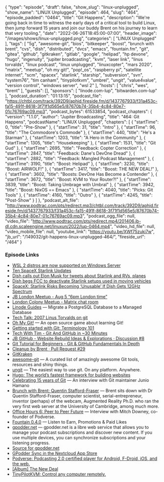 {
  "type": "episode",
  "draft": false,
  "show_slug": "linux-unplugged",
  "show_name": "LINUX Unplugged",
  "episode": 464,
  "slug": "464",
  "episode_padded": "0464",
  "title": "Git Happens",
  "description": "We're going back in time to witness the early days of a critical tool to build Linux, then jump forward 15 years and join our buddy Brent on his journey to learn that very tooling.",
  "date": "2022-06-26T18:45:00-07:00",
  "header_image": "/images/shows/linux-unplugged.png",
  "categories": [
    "LINUX Unplugged"
  ],
  "tags": [
    "5g",
    "awesome-git",
    "bios",
    "bitkeeper",
    "boost",
    "brunch with brent",
    "cvs",
    "dish",
    "distributed",
    "dvcs",
    "emacs",
    "fountain.fm",
    "git",
    "gitea",
    "github",
    "gitkraken",
    "gitlab",
    "google",
    "helipad",
    "hp devone",
    "hugo",
    "ingenuity",
    "jupiter broadcasting",
    "kvm",
    "laser link",
    "linus torvalds",
    "linux podcast",
    "linux unplugged",
    "linuxcopter",
    "mars 2020",
    "matrix",
    "meetup",
    "oh my git!",
    "pop!_os",
    "raspberry pi",
    "satellite internet",
    "scm",
    "spacex",
    "starlink",
    "starship",
    "subversion",
    "svn",
    "system76",
    "tim canham",
    "tinypilotkvm",
    "umbrel",
    "ungit",
    "value4value",
    "version control",
    "windows server",
    "wsl 2"
  ],
  "hosts": [
    "chris",
    "wes",
    "brent"
  ],
  "guests": [],
  "sponsors": [
    "linode.com-lup",
    "bitwarden.com-lup"
  ],
  "podcast_duration": "01:13:15",
  "podcast_file": "https://chtbl.com/track/392D9/aphid.fireside.fm/d/1437767933/f31a453c-fa15-491f-8618-3f71f1d565e5/87670b74-35b4-4c84-80e7-01c76769ac09.mp3",
  "podcast_bytes": 61533854,
  "podcast_chapters": {
    "version": "1.1.0",
    "author": "Jupiter Broadcasting",
    "title": "464: Git Happens",
    "podcastName": "LINUX Unplugged",
    "chapters": [
      {
        "startTime": 0,
        "title": "Pre-Show"
      },
      {
        "startTime": 31,
        "title": "Intro"
      },
      {
        "startTime": 96,
        "title": "The Commodore's Commode"
      },
      {
        "startTime": 440,
        "title": "He's a Starman"
      },
      {
        "startTime": 1203,
        "title": "A Hero in the Community"
      },
      {
        "startTime": 1305,
        "title": "Housekeeping"
      },
      {
        "startTime": 1531,
        "title": "Git Gud"
      },
      {
        "startTime": 2695,
        "title": "Feedback: Copter Correction"
      },
      {
        "startTime": 2847,
        "title": "Feedback: Dane's DevOne Dread"
      },
      {
        "startTime": 2882,
        "title": "Feedback: Mangled Podcast Management"
      },
      {
        "startTime": 3190,
        "title": "Boost: Helipad"
      },
      {
        "startTime": 3230,
        "title": "Boost: AIRWOLF!"
      },
      {
        "startTime": 3417,
        "title": "Boost: THE NEW DEAL!"
      },
      {
        "startTime": 3602,
        "title": "Boosts: DevOne Has Become a Contender"
      },
      {
        "startTime": 3672,
        "title": "Boost: KVM to Your Router?!"
      },
      {
        "startTime": 3839,
        "title": "Boost: Taking Umbrage with Umbral"
      },
      {
        "startTime": 3942,
        "title": "Boost: NixOS == Emacs"
      },
      {
        "startTime": 4040,
        "title": "Picks: Git Tools"
      },
      {
        "startTime": 4160,
        "title": "Outro"
      },
      {
        "startTime": 4245,
        "title": "Post-Show"
      }
    ]
  },
  "podcast_alt_file": "http://www.podtrac.com/pts/redirect.mp3/chtbl.com/track/392D9/aphid.fireside.fm/d/1437767933/f31a453c-fa15-491f-8618-3f71f1d565e5/87670b74-35b4-4c84-80e7-01c76769ac09.mp3",
  "podcast_ogg_file": null,
  "video_file": "http://www.podtrac.com/pts/redirect.mp4/201406.jb-dl.cdn.scaleengine.net/linuxun/2022/lup-0464.mp4",
  "video_hd_file": null,
  "video_mobile_file": null,
  "youtube_link": "https://youtu.be/XWf75zuki7w",
  "jb_url": "/149032/git-happens-linux-unplugged-464/",
  "fireside_url": "/464"
}


### Episode Links

  * [WSL 2 distros are now supported on Windows Server](https://devblogs.microsoft.com/commandline/wsl-2-distros-are-now-supported-on-windows-server/ "WSL 2 distros are now supported on Windows Server")
  * [Ten SpaceX Starlink Updates](https://circleid.com/posts/20220620-ten-spacex-starlink-updates "Ten SpaceX Starlink Updates")
  * [Dish calls out Elon Musk for tweets about Starlink and RVs, planes](https://www.fiercewireless.com/tech/dish-calls-out-elon-musk-tweets-about-starlink-and-rvs-planes "Dish calls out Elon Musk for tweets about Starlink and RVs, planes")
  * [Dish begs FCC to deactivate Starlink setups used in moving vehicles](https://www.inputmag.com/culture/dish-fcc-complaint-spacex-starlink-satellite-dish-moving-vehicles "Dish begs FCC to deactivate Starlink setups used in moving vehicles")
  * [SpaceX: Starlink Risks Becoming ‘Unusable’ If Dish Gets 12GHz Spectrum](https://www.pcmag.com/news/spacex-starlink-risks-becoming-unusable-if-dish-gets-12ghz-spectrum?amp=true "SpaceX: Starlink Risks Becoming ‘Unusable’ If Dish Gets 12GHz Spectrum")
  * [JB London Meetup - Aug 5 “6pm London time”](https://www.meetup.com/jupiterbroadcasting/events/286056077/ "JB London Meetup - Aug 5 “6pm London time”")
  * [London Colony Meetup - Matrix chat room](https://matrix.to/#/!NLVupXfRhToUNmQwXw:jupiterbroadcasting.com?via=jupiterbroadcasting.com "London Colony Meetup - Matrix chat room")
  * [Linode Guides](https://www.linode.com/docs/products/databases/managed-databases/guides/postgresql-migrate/?utm_campaign=Doc%20%7C%20Migrate%20a%20PostgreSQL%20Database%20to%20a%20Managed%20Database&utm_medium=social&utm_source=twitter "Linode Guides") — Migrate a PostgreSQL Database to a Managed Database
  * [Tech Talk: 2007 Linus Torvalds on git](https://www.youtube.com/watch?v=4XpnKHJAok8 "Tech Talk: 2007 Linus Torvalds on git")
  * [Oh My Git!](https://ohmygit.org/ "Oh My Git!") — An open source game about learning Git!
  * [Getting started with Git: Terminology 101](https://opensource.com/article/19/2/git-terminology "Getting started with Git: Terminology 101")
  * [Tech With Tim - Git And GitHub in ~30 Minutes](https://www.youtube.com/watch?v=jG4Vs81kMlc "Tech With Tim - Git And GitHub in ~30 Minutes")
  * [JB GitHub - Website Rebuild Ideas & Explorations · Discussion #8](https://github.com/JupiterBroadcasting/jupiterbroadcasting.com/discussions/8 "JB GitHub - Website Rebuild Ideas & Explorations · Discussion #8")
  * [Git Tutorial for Beginners - Git & GitHub Fundamentals In Depth](https://www.youtube.com/watch?v=DVRQoVRzMIY "Git Tutorial for Beginners - Git & GitHub Fundamentals In Depth")
  * [Cleanup by Brent · Pull Request #29](https://github.com/StefanS-O/jupiterbroadcasting-hugo-mvp/pull/29 "Cleanup by Brent · Pull Request #29")
  * [GitKraken](https://flathub.org/apps/details/com.axosoft.GitKraken "GitKraken")
  * [awesome-git](https://github.com/dictcp/awesome-git "awesome-git") — A curated list of amazingly awesome Git tools, resources and shiny things.
  * [ungit](https://github.com/FredrikNoren/ungit "ungit") — The easiest way to use git. On any platform. Anywhere.
  * [Hugo: The world’s fastest framework for building websites](https://gohugo.io/ "Hugo: The world’s fastest framework for building websites")
  * [Celebrating 15 years of Git](https://github.blog/2020-04-07-celebrating-15-years-of-git-an-interview-with-git-maintainer-junio-hamano/ "Celebrating 15 years of Git") — An interview with Git maintainer Junio Hamano
  * [Brunch with Brent: Quentin Stafford-Fraser](https://extras.show/86 "Brunch with Brent: Quentin Stafford-Fraser") — Brent sits down with Dr Quentin Stafford-Fraser, computer scientist, serial-entrepreneur, inventor (perhaps) of the webcam, Augmented Reality Ph.D. who ran the very first web server at the University of Cambridge, among much more.
  * [Office Hours 6: Peer to Peer Future](https://www.officehours.hair/6 "Office Hours 6: Peer to Peer Future") — Interview with Mitch Downey, co-founder of Podverse.
  * [Fountain 0.4.0](http://fountain.fm "Fountain 0.4.0") — Listen to Earn, Promotions & Paid Likes
  * [gpodder.net](http://gpodder.net "gpodder.net") — gpodder.net is a libre web service that allows you to manage your podcast subscriptions and discover new content. If you use multiple devices, you can synchronize subscriptions and your listening progress.
  * [Source for gpodder.net](https://github.com/gpodder/mygpo "Source for gpodder.net")
  * [GPodder Sync in the Nextcloud App Store](https://apps.nextcloud.com/apps/gpoddersync "GPodder Sync in the Nextcloud App Store")
  * [Podverse: Podcasting 2.0 certified player for Android, F-Droid, iOS, and the web.](https://podverse.fm/ "Podverse: Podcasting 2.0 certified player for Android, F-Droid, iOS, and the web.")
  * [[Album] The New Deal](https://thenewdealband.bandcamp.com/album/the-new-deal "\[Album\] The New Deal")
  * [TinyPilotKVM: Control any computer remotely.](https://tinypilotkvm.com/ "TinyPilotKVM:  Control any computer remotely.")


